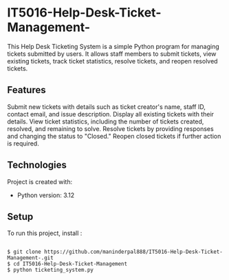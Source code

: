 # IT5016-Help-Desk-Ticket-Management-

This Help Desk Ticketing System is a simple Python program for managing tickets submitted by users. It allows staff members to submit tickets, view existing tickets, track ticket statistics, resolve tickets, and reopen resolved tickets.

## Features
Submit new tickets with details such as ticket creator's name, staff ID, contact email, and issue description.
Display all existing tickets with their details.
View ticket statistics, including the number of tickets created, resolved, and remaining to solve.
Resolve tickets by providing responses and changing the status to "Closed."
Reopen closed tickets if further action is required.

## Technologies
Project is created with:
* Python version: 3.12

## Setup
To run this project, install :

```

$ git clone https://github.com/maninderpal888/IT5016-Help-Desk-Ticket-Management-.git
$ cd IT5016-Help-Desk-Ticket-Management
$ python ticketing_system.py
```
